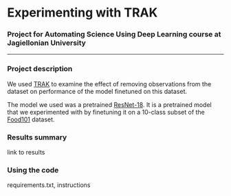 # Experimenting with TRAK
### Project for Automating Science Using Deep Learning course at Jagiellonian University

---

### Project description
We used [TRAK](https://arxiv.org/abs/2303.14186) to examine the effect of removing observations from the dataset on performance of the model finetuned on this dataset.

The model we used was a pretrained [ResNet-18](https://huggingface.co/microsoft/resnet-18).
It is a pretrained model that we experimented with by finetuning it on a 10-class subset of the [Food101](https://huggingface.co/datasets/nateraw/food101) dataset.

### Results summary
link to results

### Using the code
requirements.txt, instructions

